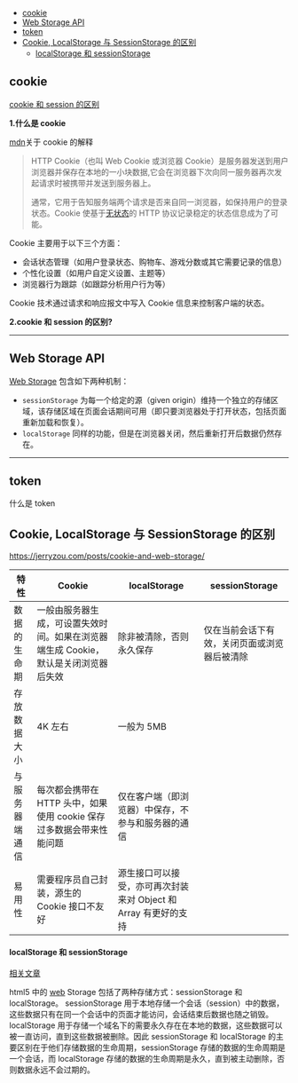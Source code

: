 <!-- START doctoc generated TOC please keep comment here to allow auto update -->
<!-- DON'T EDIT THIS SECTION, INSTEAD RE-RUN doctoc TO UPDATE -->

- [cookie](#cookie)
- [Web Storage API](#web-storage-api)
- [token](#token)
- [Cookie, LocalStorage 与 SessionStorage 的区别](#cookie-localstorage-%E4%B8%8E-sessionstorage-%E7%9A%84%E5%8C%BA%E5%88%AB)
  - [localStorage 和 sessionStorage](#localstorage-%E5%92%8C-sessionstorage)

<!-- END doctoc generated TOC please keep comment here to allow auto update -->

## cookie

[cookie 和 session 的区别](https://juejin.im/post/5aa783b76fb9a028d663d70a#heading-1)

**1.什么是 cookie**

[mdn](https://developer.mozilla.org/zh-CN/docs/Web/HTTP/Cookies)关于 cookie 的解释

> HTTP Cookie（也叫 Web Cookie 或浏览器 Cookie）是服务器发送到用户浏览器并保存在本地的一小块数据,它会在浏览器下次向同一服务器再次发起请求时被携带并发送到服务器上。
>
> 通常，它用于告知服务端两个请求是否来自同一浏览器，如保持用户的登录状态。Cookie 使基于[无状态](https://developer.mozilla.org/en-US/docs/Web/HTTP/Overview#HTTP_is_stateless_but_not_sessionless)的 HTTP 协议记录稳定的状态信息成为了可能。

Cookie 主要用于以下三个方面：

- 会话状态管理（如用户登录状态、购物车、游戏分数或其它需要记录的信息）
- 个性化设置（如用户自定义设置、主题等）
- 浏览器行为跟踪（如跟踪分析用户行为等）

Cookie 技术通过请求和响应报文中写入 Cookie 信息来控制客户端的状态。

**2.cookie 和 session 的区别?**

---

## Web Storage API

[Web Storage](https://developer.mozilla.org/zh-CN/docs/Web/API/Web_Storage_API) 包含如下两种机制：

- `sessionStorage` 为每一个给定的源（given origin）维持一个独立的存储区域，该存储区域在页面会话期间可用（即只要浏览器处于打开状态，包括页面重新加载和恢复）。
- `localStorage` 同样的功能，但是在浏览器关闭，然后重新打开后数据仍然存在。

---

## token

什么是 token

## Cookie, LocalStorage 与 SessionStorage 的区别

https://jerryzou.com/posts/cookie-and-web-storage/

| 特性           | Cookie                                                                              | localStorage                                                    | sessionStorage                               |
| -------------- | ----------------------------------------------------------------------------------- | --------------------------------------------------------------- | -------------------------------------------- |
| 数据的生命期   | 一般由服务器生成，可设置失效时间。如果在浏览器端生成 Cookie，默认是关闭浏览器后失效 | 除非被清除，否则永久保存                                        | 仅在当前会话下有效，关闭页面或浏览器后被清除 |
| 存放数据大小   | 4K 左右                                                                             | 一般为 5MB                                                      |                                              |
| 与服务器端通信 | 每次都会携带在 HTTP 头中，如果使用 cookie 保存过多数据会带来性能问题                | 仅在客户端（即浏览器）中保存，不参与和服务器的通信              |                                              |
| 易用性         | 需要程序员自己封装，源生的 Cookie 接口不友好                                        | 源生接口可以接受，亦可再次封装来对 Object 和 Array 有更好的支持 |                                              |

#### localStorage 和 sessionStorage

[相关文章](http://caibaojian.com/localstorage-sessionstorage.html)

html5 中的 [web](http://caibaojian.com/w3c/) Storage 包括了两种存储方式：sessionStorage 和 localStorage。 sessionStorage 用于本地存储一个会话（session）中的数据，这些数据只有在同一个会话中的页面才能访问，会话结束后数据也随之销毁。localStorage 用于存储一个域名下的需要永久存在在本地的数据，这些数据可以被一直访问，直到这些数据被删除。因此 sessionStorage 和 localStorage 的主要区别在于他们存储数据的生命周期，sessionStorage 存储的数据的生命周期是一个会话，而 localStorage 存储的数据的生命周期是永久，直到被主动删除，否则数据永远不会过期的。
